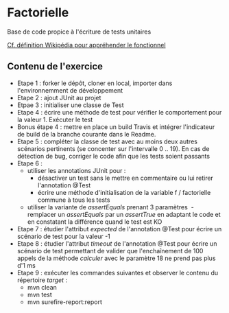 # Factorielle

Base de code propice à l'écriture de tests unitaires

[Cf. définition Wikipédia pour appréhender le fonctionnel](https://fr.wikipedia.org/wiki/Factorielle)

## Contenu de l'exercice

- Etape 1 : forker le dépôt, cloner en local, importer dans l'environnemment de développement
- Etape 2 : ajout JUnit au projet
- Etpae 3 : initialiser une classe de Test
- Etape 4 : écrire une méthode de test pour vérifier le comportement pour la valeur 1. Exécuter le test
- Bonus étape 4 : mettre en place un build Travis et intégrer l'indicateur de build de la branche courante dans le Readme.
- Etape 5 : compléter la classe de test avec au moins deux autres scénarios pertinents (se concenter sur l'intervalle 0 .. 19). En cas de détection de bug, corriger le code afin que les tests soient passants
- Etape 6 :
  - utiliser les annotations JUnit pour :
    - désactiver un test sans le mettre en commentaire ou lui retirer l'annotation @Test
    - écrire une méthode d'initialisation de la variable f / factorielle commune à tous les tests
  - utiliser la variante de *assertEquals* prenant 3 paramètres
  - remplacer un *assertEquals* par un *assertTrue* en adaptant le code et en constatant la différence quand le test est KO
- Etape 7 : étudier l'attribut *expected* de l'annotation @Test pour écrire un scénario de test pour la valeur -1
- Etape 8 : étudier l'attribut *timeout* de l'annotation @Test pour écrire un scénario de test permettant de valider que l'enchaînement de 100 appels de la méthode *calculer* avec le paramètre 18 ne prend pas plus d'1 ms
- Etape 9 : exécuter les commandes suivantes et observer le contenu du répertoire *target* :
  - mvn clean
  - mvn test
  - mvn surefire-report:report
